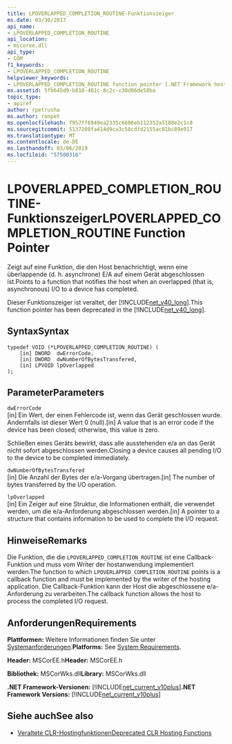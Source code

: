 ```yaml
---
title: LPOVERLAPPED_COMPLETION_ROUTINE-Funktionszeiger
ms.date: 03/30/2017
api_name:
- LPOVERLAPPED_COMPLETION_ROUTINE
api_location:
- mscoree.dll
api_type:
- COM
f1_keywords:
- LPOVERLAPPED_COMPLETION_ROUTINE
helpviewer_keywords:
- LPOVERLAPPED_COMPLETION_ROUTINE function pointer [.NET Framework hosting]
ms.assetid: 5fb645d9-b818-401c-8c2c-c30d86de58ba
topic_type:
- apiref
author: rpetrusha
ms.author: ronpet
ms.openlocfilehash: f957ff6949ea2335c6606eb112352a5180e2c1c8
ms.sourcegitcommit: 5137208fa414d9ca3c58cdfd2155ac81bc89e917
ms.translationtype: MT
ms.contentlocale: de-DE
ms.lasthandoff: 03/06/2019
ms.locfileid: "57500316"
---
```

# <a name="lpoverlappedcompletionroutine-function-pointer"></a><span data-ttu-id="88d50-102">LPOVERLAPPED_COMPLETION_ROUTINE-Funktionszeiger</span><span class="sxs-lookup"><span data-stu-id="88d50-102">LPOVERLAPPED_COMPLETION_ROUTINE Function Pointer</span></span>
<span data-ttu-id="88d50-103">Zeigt auf eine Funktion, die den Host benachrichtigt, wenn eine überlappende (d. h. asynchrone) E/A auf einem Gerät abgeschlossen ist.</span><span class="sxs-lookup"><span data-stu-id="88d50-103">Points to a function that notifies the host when an overlapped (that is, asynchronous) I/O to a device has completed.</span></span>  
  
 <span data-ttu-id="88d50-104">Dieser Funktionszeiger ist veraltet, der [!INCLUDE[net_v40_long](../../../../includes/net-v40-long-md.md)].</span><span class="sxs-lookup"><span data-stu-id="88d50-104">This function pointer has been deprecated in the [!INCLUDE[net_v40_long](../../../../includes/net-v40-long-md.md)].</span></span>  
  
## <a name="syntax"></a><span data-ttu-id="88d50-105">Syntax</span><span class="sxs-lookup"><span data-stu-id="88d50-105">Syntax</span></span>  
  
```  
typedef VOID (*LPOVERLAPPED_COMPLETION_ROUTINE) (  
    [in] DWORD  dwErrorCode,  
    [in] DWORD  dwNumberOfBytesTransfered,  
    [in] LPVOID lpOverlapped  
);  
```  
  
## <a name="parameters"></a><span data-ttu-id="88d50-106">Parameter</span><span class="sxs-lookup"><span data-stu-id="88d50-106">Parameters</span></span>  
 `dwErrorCode`  
 <span data-ttu-id="88d50-107">[in] Ein Wert, der einen Fehlercode ist, wenn das Gerät geschlossen wurde. Andernfalls ist dieser Wert 0 (null).</span><span class="sxs-lookup"><span data-stu-id="88d50-107">[in] A value that is an error code if the device has been closed; otherwise, this value is zero.</span></span>  
  
 <span data-ttu-id="88d50-108">Schließen eines Geräts bewirkt, dass alle ausstehenden e/a an das Gerät nicht sofort abgeschlossen werden.</span><span class="sxs-lookup"><span data-stu-id="88d50-108">Closing a device causes all pending I/O to the device to be completed immediately.</span></span>  
  
 `dwNumberOfBytesTransfered`  
 <span data-ttu-id="88d50-109">[in] Die Anzahl der Bytes der e/a-Vorgang übertragen.</span><span class="sxs-lookup"><span data-stu-id="88d50-109">[in] The number of bytes transferred by the I/O operation.</span></span>  
  
 `lpOverlapped`  
 <span data-ttu-id="88d50-110">[in] Ein Zeiger auf eine Struktur, die Informationen enthält, die verwendet werden, um die e/a-Anforderung abgeschlossen werden.</span><span class="sxs-lookup"><span data-stu-id="88d50-110">[in] A pointer to a structure that contains information to be used to complete the I/O request.</span></span>  
  
## <a name="remarks"></a><span data-ttu-id="88d50-111">Hinweise</span><span class="sxs-lookup"><span data-stu-id="88d50-111">Remarks</span></span>  
 <span data-ttu-id="88d50-112">Die Funktion, die die `LPOVERLAPPED_COMPLETION_ROUTINE` ist eine Callback-Funktion und muss vom Writer der hostanwendung implementiert werden.</span><span class="sxs-lookup"><span data-stu-id="88d50-112">The function to which `LPOVERLAPPED_COMPLETION_ROUTINE` points is a callback function and must be implemented by the writer of the hosting application.</span></span> <span data-ttu-id="88d50-113">Die Callback-Funktion kann der Host die abgeschlossene e/a-Anforderung zu verarbeiten.</span><span class="sxs-lookup"><span data-stu-id="88d50-113">The callback function allows the host to process the completed I/O request.</span></span>  
  
## <a name="requirements"></a><span data-ttu-id="88d50-114">Anforderungen</span><span class="sxs-lookup"><span data-stu-id="88d50-114">Requirements</span></span>  
 <span data-ttu-id="88d50-115">**Plattformen:** Weitere Informationen finden Sie unter [Systemanforderungen](../../../../docs/framework/get-started/system-requirements.md).</span><span class="sxs-lookup"><span data-stu-id="88d50-115">**Platforms:** See [System Requirements](../../../../docs/framework/get-started/system-requirements.md).</span></span>  
  
 <span data-ttu-id="88d50-116">**Header:** MSCorEE.h</span><span class="sxs-lookup"><span data-stu-id="88d50-116">**Header:** MSCorEE.h</span></span>  
  
 <span data-ttu-id="88d50-117">**Bibliothek:** MSCorWks.dll</span><span class="sxs-lookup"><span data-stu-id="88d50-117">**Library:** MSCorWks.dll</span></span>  
  
 <span data-ttu-id="88d50-118">**.NET Framework-Versionen:** [!INCLUDE[net_current_v10plus](../../../../includes/net-current-v10plus-md.md)]</span><span class="sxs-lookup"><span data-stu-id="88d50-118">**.NET Framework Versions:** [!INCLUDE[net_current_v10plus](../../../../includes/net-current-v10plus-md.md)]</span></span>  
  
## <a name="see-also"></a><span data-ttu-id="88d50-119">Siehe auch</span><span class="sxs-lookup"><span data-stu-id="88d50-119">See also</span></span>
- [<span data-ttu-id="88d50-120">Veraltete CLR-Hostingfunktionen</span><span class="sxs-lookup"><span data-stu-id="88d50-120">Deprecated CLR Hosting Functions</span></span>](../../../../docs/framework/unmanaged-api/hosting/deprecated-clr-hosting-functions.md)
